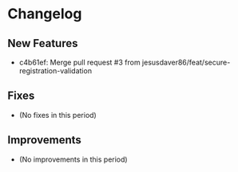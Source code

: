 # Changelog

## New Features
- c4b61ef: Merge pull request #3 from jesusdaver86/feat/secure-registration-validation

## Fixes
- (No fixes in this period)

## Improvements
- (No improvements in this period)
